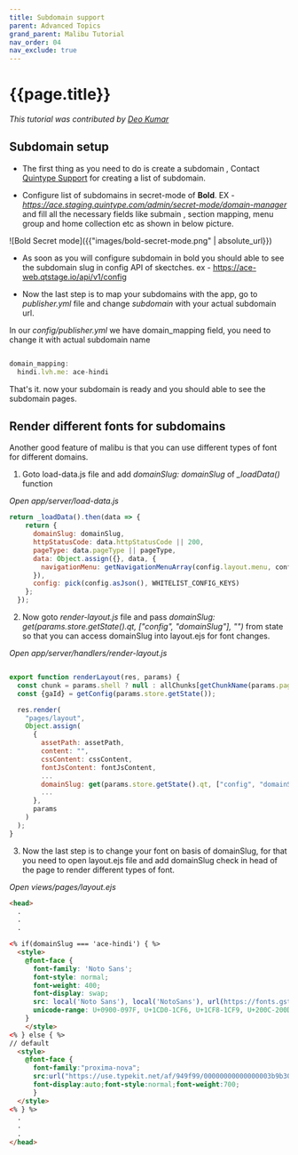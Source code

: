 ```yaml
---
title: Subdomain support
parent: Advanced Topics
grand_parent: Malibu Tutorial
nav_order: 04
nav_exclude: true
---
```


# {{page.title}}

_This tutorial was contributed by [Deo Kumar](https://www.linkedin.com/in/deo-kumar)_

## Subdomain setup

- The first thing as you need to do is create a subdomain , Contact [Quintype Support](support@quintype.com) for creating a list of subdomain.

- Configure list of subdomains in secret-mode of **Bold**. EX - *https://ace.staging.quintype.com/admin/secret-mode/domain-manager* and fill all the necessary fields like submain , section mapping, menu group and home collection etc as shown in below picture. 

![Bold Secret mode]({{"images/bold-secret-mode.png" | absolute_url}})

- As soon as you will configure subdomain in bold you should able to see the subdomain slug in config API of skectches. ex - https://ace-web.qtstage.io/api/v1/config

- Now the last step is to map your subdomains with the app, go to *publisher.yml* file and change *subdomain* with your actual subdomain url.

In our *config/publisher.yml* we have domain_mapping field, you need to change it with actual subdomain name

```javascript

domain_mapping:
  hindi.lvh.me: ace-hindi

```
That's it. now your subdomain is ready and you should able to see the subdomain pages.

## Render different fonts for subdomains

Another good feature of malibu is that you can use different types of font for different domains.

1. Goto load-data.js file and add *domainSlug: domainSlug* of *_loadData()* function 

*Open app/server/load-data.js*

```javascript
return _loadData().then(data => {
    return {
      domainSlug: domainSlug,
      httpStatusCode: data.httpStatusCode || 200,
      pageType: data.pageType || pageType,
      data: Object.assign({}, data, {
        navigationMenu: getNavigationMenuArray(config.layout.menu, config.sections)
      }),
      config: pick(config.asJson(), WHITELIST_CONFIG_KEYS)
    };
  });

```

2. Now goto *render-layout.js* file and pass *domainSlug: get(params.store.getState().qt, ["config", "domainSlug"], "")* from state so that you can access domainSlug into layout.ejs for font changes.

*Open app/server/handlers/render-layout.js*

```javascript

export function renderLayout(res, params) {
  const chunk = params.shell ? null : allChunks[getChunkName(params.pageType)];
  const {gaId} = getConfig(params.store.getState());

  res.render(
    "pages/layout",
    Object.assign(
      {
        assetPath: assetPath,
        content: "",
        cssContent: cssContent,
        fontJsContent: fontJsContent,
        ...
        domainSlug: get(params.store.getState().qt, ["config", "domainSlug"], ""),
        ...
      },
      params
    )
  );
}

```

3. Now the last step is to change your font on basis of domainSlug, for that you need to open layout.ejs file and add domainSlug check in head of the page to render different types of font.

*Open views/pages/layout.ejs*

```html
<head>
  .
  .
  .

<% if(domainSlug === 'ace-hindi') { %>
  <style>
    @font-face {
      font-family: 'Noto Sans';
      font-style: normal;
      font-weight: 400;
      font-display: swap;
      src: local('Noto Sans'), local('NotoSans'), url(https://fonts.gstatic.com/s/notosans/v9/o-0IIpQlx3QUlC5A4PNr5DRASf6M7VBj.woff2) format('woff2');
      unicode-range: U+0900-097F, U+1CD0-1CF6, U+1CF8-1CF9, U+200C-200D, U+20A8, U+20B9, U+25CC, U+A830-A839, U+A8E0-A8FB;
    }
    </style>
<% } else { %>
// default
  <style> 
    @font-face {
      font-family:"proxima-nova";
      src:url("https://use.typekit.net/af/949f99/00000000000000003b9b3068/27/l?primer=7cdcb44be4a7db8877ffa5c0007b8dd865b3bbc383831fe2ea177f62257a9191&fvd=n7&v=3") format("woff2"),url("https://use.typekit.net/af/949f99/00000000000000003b9b3068/27/d?primer=7cdcb44be4a7db8877ffa5c0007b8dd865b3bbc383831fe2ea177f62257a9191&fvd=n7&v=3") format("woff"),url("https://use.typekit.net/af/949f99/00000000000000003b9b3068/27/a?primer=7cdcb44be4a7db8877ffa5c0007b8dd865b3bbc383831fe2ea177f62257a9191&fvd=n7&v=3") format("opentype");
      font-display:auto;font-style:normal;font-weight:700;
      }
  </style>
<% } %>
  .
  .
  .
</head>

```